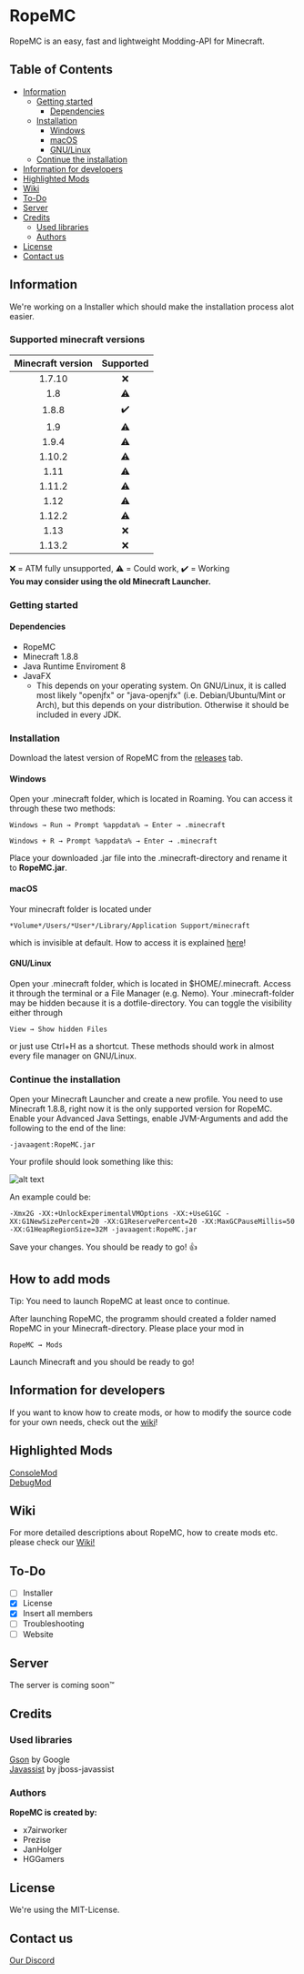 # RopeMC

RopeMC is an easy, fast and lightweight Modding-API for Minecraft.

## Table of Contents

- [Information](#information)
    - [Getting started](#getting-started)
        - [Dependencies](#dependencies)
    - [Installation](#installation)
        - [Windows](#windows)
        - [macOS](#macOS)
        - [GNU/Linux](#linux)
    - [Continue the installation](#continue-the-installation)
- [Information for developers](#information-for-developers)
- [Highlighted Mods](#highlighted-mods)
- [Wiki](#wiki)
- [To-Do](#To-Do)
- [Server](#server)
- [Credits](#credits)
    - [Used libraries](#used-libraries)
    - [Authors](#authors)
- [License](#license)
- [Contact us](#Contact-us)
    
## Information
We're working on a Installer which should make the installation process alot easier.<br/>
### Supported minecraft versions
| Minecraft version |      Supported     |
|:-----------------:|:------------------:|
|       1.7.10      |         :x:        |
|        1.8        |      :warning:     |
|       1.8.8       | :heavy_check_mark: |
|        1.9        |      :warning:     |
|       1.9.4       |      :warning:     |
|       1.10.2      |      :warning:     |
|        1.11       |      :warning:     |
|       1.11.2      |      :warning:     |
|        1.12       |      :warning:     |
|       1.12.2      |      :warning:     |
|        1.13       |         :x:        |
|       1.13.2      |         :x:        |  

:x: = ATM fully unsupported, :warning: = Could work, :heavy_check_mark: = Working<br />
**You may consider using the old Minecraft Launcher.**
### Getting started
#### Dependencies
- RopeMC 
- Minecraft 1.8.8
- Java Runtime Enviroment 8
- JavaFX
    - This depends on your operating system. 
    On GNU/Linux, it is called most likely "openjfx" or "java-openjfx" (i.e. Debian/Ubuntu/Mint or Arch), but this depends on your distribution. 
    Otherwise it should be included in every JDK.
### Installation
Download the latest version of RopeMC from the [releases](https://github.com/RopeMC/RopeMC/releases) tab.
#### Windows
Open your .minecraft folder, which is located in Roaming. You can access it through these two methods:
```
Windows → Run → Prompt %appdata% → Enter → .minecraft
```
```
Windows + R → Prompt %appdata% → Enter → .minecraft
```
Place your downloaded .jar file into the .minecraft-directory and rename it to **RopeMC.jar**.
#### macOS
Your minecraft folder is located under 
```
*Volume*/Users/*User*/Library/Application Support/minecraft
```
which is invisible at default. How to access it is explained [here](http://macminecraft.com/minecraft-folder-on-a-mac/)!
#### GNU/Linux
Open your .minecraft folder, which is located in $HOME/.minecraft.
Access it through the terminal or a File Manager (e.g. Nemo). 
Your .minecraft-folder may be hidden because it is a dotfile-directory. 
You can toggle the visibility either through
```
View → Show hidden Files
```
or just use Ctrl+H as a shortcut. These methods should work in almost every file manager on GNU/Linux.

### Continue the installation
Open your Minecraft Launcher and create a new profile. You need to use Minecraft 1.8.8, right now it is the only supported version for RopeMC.<br/>
Enable your Advanced Java Settings, 
enable JVM-Arguments and add the following to the end of the line:
```
-javaagent:RopeMC.jar
```

Your profile should look something like this:

![alt text](https://i.ibb.co/99gBjF8/parameters.png)<br/>

An example could be:
```
-Xmx2G -XX:+UnlockExperimentalVMOptions -XX:+UseG1GC -XX:G1NewSizePercent=20 -XX:G1ReservePercent=20 -XX:MaxGCPauseMillis=50 -XX:G1HeapRegionSize=32M -javaagent:RopeMC.jar
```
Save your changes. You should be ready to go! :thumbsup:

## How to add mods
Tip: You need to launch RopeMC at least once to continue.

After launching RopeMC, the programm should created a folder named RopeMC in your Minecraft-directory. Please place your mod in 
```
RopeMC → Mods
```
Launch Minecraft and you should be ready to go!

## Information for developers
If you want to know how to create mods, or how to modify the source code for your own needs, check out the [wiki](https://github.com/RopeMC/RopeMC/wiki)! 

## Highlighted Mods
[ConsoleMod](https://github.com/RopeMC/ConsoleMod) <br/>
[DebugMod](https://github.com/RopeMC/DebugMod)

## Wiki
For more detailed descriptions about RopeMC, how to create mods etc. please check our [Wiki!](https://github.com/RopeMC/RopeMC/wiki) 

## To-Do
- [ ] Installer
- [x] License
- [x] Insert all members
- [ ] Troubleshooting
- [ ] Website

## Server

The server is coming soon™

## Credits
### Used libraries <br/>
[Gson](https://github.com/google/gson) by Google <br/>
[Javassist](http://jboss-javassist.github.io/javassist/) by jboss-javassist
### Authors
**RopeMC is created by:**<br/>
- x7airworker
- Prezise
- JanHolger
- HGGamers
## License
We're using the MIT-License.

## Contact us
[Our Discord](https://discord.io/ropemc)

